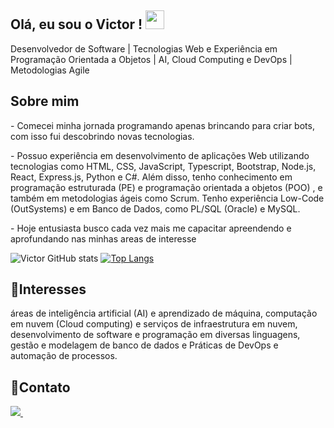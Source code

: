 ## Olá, eu sou o Victor ! <img src="https://raw.githubusercontent.com/iampavangandhi/iampavangandhi/master/gifs/Hi.gif" width="30px"></h2>
<p> Desenvolvedor de Software | Tecnologias Web e Experiência em Programação Orientada a Objetos  |  AI, Cloud Computing e DevOps | Metodologias Agile  </p>

## Sobre mim 
<p> - Comecei minha jornada programando apenas brincando para criar bots, com isso fui descobrindo novas tecnologias.</p>
<p> - Possuo experiência em desenvolvimento de aplicações Web utilizando tecnologias como HTML, CSS, JavaScript, Typescript, Bootstrap, Node.js, React, Express.js, Python e C#. Além disso, tenho conhecimento em programação estruturada (PE) e programação orientada a objetos (POO) , e também em metodologias ágeis como Scrum. Tenho experiência Low-Code (OutSystems) e em Banco de Dados, como PL/SQL (Oracle) e MySQL.   </p>
<p> - Hoje entusiasta busco cada vez mais me capacitar apreendendo e aprofundando nas minhas areas de interesse </p>

![Victor GitHub stats](https://github-readme-stats.vercel.app/api?username=victor-vrg&show_icons=true&theme=dracula)
[![Top Langs](https://github-readme-stats.vercel.app/api/top-langs/?username=victor-vrg&layout=compact)](https://github.com/anuraghazra/github-readme-stats)


## 🎯Interesses
<p> áreas de inteligência artificial (AI) e aprendizado de máquina, computação em nuvem (Cloud computing) e serviços de infraestrutura em nuvem, desenvolvimento de software e programação em diversas linguagens, gestão e modelagem de banco de dados e Práticas de DevOps e automação de processos. </p>


## 💌Contato
<p align='left'>
  
  <a href="https://www.linkedin.com/in/victorvrg/">
    <img src="https://img.shields.io/badge/linkedin-%230077B5.svg?&style=for-the-badge&logo=linkedin&logoColor=white" />
  </a>&nbsp;&nbsp;
 
</p>
